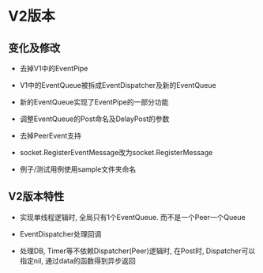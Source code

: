 # V2版本

## 变化及修改

- 去掉V1中的EventPipe

- V1中的EventQueue被拆成EventDispatcher及新的EventQueue

- 新的EventQueue实现了EventPipe的一部分功能

- 调整EventQueue的Post命名及DelayPost的参数

- 去掉PeerEvent支持

- socket.RegisterEventMessage改为socket.RegisterMessage

- 例子/测试用例使用sample文件夹命名

## V2版本特性

- 实现单线程逻辑时, 全局只有1个EventQueue. 而不是一个Peer一个Queue

- EventDispatcher处理回调

- 处理DB, Timer等不依赖Dispatcher(Peer)逻辑时, 在Post时, Dispatcher可以指定nil, 通过data的函数得到异步返回